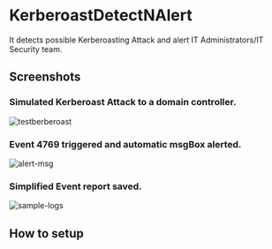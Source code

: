 # KerberoastDetectNAlert
It detects possible Kerberoasting Attack and alert IT Administrators/IT Security team.


## Screenshots
### Simulated Kerberoast Attack to a domain controller.
![testberberoast](https://user-images.githubusercontent.com/32608046/214414763-93b674d3-f67b-4be6-83d2-aa525d64f4be.png)

### Event 4769 triggered and automatic msgBox alerted.
![alert-msg](https://user-images.githubusercontent.com/32608046/214415183-4e086f11-79b5-40cb-8cd4-39413b7ad5d8.png)

### Simplified Event report saved.
![sample-logs](https://user-images.githubusercontent.com/32608046/214415537-ae2a34a7-42d9-40af-8908-9a807c04be33.png)


## How to setup



